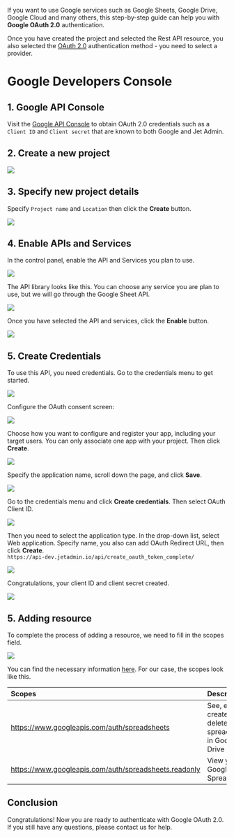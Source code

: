 [comment]: # ($page_title=Google SSO OAuth 2.0)
[comment]: # ($page_description=Step-by-step guide to authentication with Google OAuth 2.0)

If you want to use Google services such as Google Sheets, Google Drive, Google Cloud and many others, this step-by-step guide can help you with **Google OAuth 2.0** authentication.

Once you have created the project and selected the Rest API resource, you also selected the [OAuth 2.0](user-guide/integrations/rest-api/oauth-2.0) authentication method - you need to select a provider.

# Google Developers Console

## 1. Google API Console

Visit the [Google API Console](https://console.developers.google.com/) to obtain OAuth 2.0 credentials such as a `Client ID` and `Client secret` that are known to both Google and Jet Admin.

## 2. Create a new project

![](https://gblobscdn.gitbook.com/assets%2F-LQ08RFAKZvFADEiXKFy%2F-M9ovC5iyc-KFVLQs7KG%2F-M9p7If5E6K7LG6dIv5g%2Fimage.png?alt=media&token=9b9074ba-4eff-4a96-a1d1-7b5c2d1f34c6)

## 3. Specify new project details

Specify `Project name` and `Location` then click the **Create** button.

![](https://gblobscdn.gitbook.com/assets%2F-LQ08RFAKZvFADEiXKFy%2F-M9ovC5iyc-KFVLQs7KG%2F-M9p8eiPBjOvb7C6gUjl%2Fimage.png?alt=media&token=620613dd-3b92-4872-ab25-3ae21796219b)

## 4. Enable APIs and Services

In the control panel, enable the API and Services you plan to use. 

![](https://gblobscdn.gitbook.com/assets%2F-LQ08RFAKZvFADEiXKFy%2F-M9ovC5iyc-KFVLQs7KG%2F-M9pAeEW_55UuRi5c4PV%2Fimage.png?alt=media&token=f1f88867-404b-480b-8713-223a622c6cb8)

The API library looks like this. You can choose any service you are plan to use, but we will go through the Google Sheet API.

![](https://gblobscdn.gitbook.com/assets%2F-LQ08RFAKZvFADEiXKFy%2F-M9tMDyn_-Q0BabgXnbr%2F-M9tNybPxJkD2P7Meoix%2Fimage.png?alt=media&token=fddefbd3-6186-4e9b-8f0b-4eaaa477b0d4)

Once you have selected the API and services, click the **Enable** button.

![](https://gblobscdn.gitbook.com/assets%2F-LQ08RFAKZvFADEiXKFy%2F-M9ovC5iyc-KFVLQs7KG%2F-M9pC-1aPjQe0Df1w-GD%2Fimage.png?alt=media&token=9694930c-1cce-440f-a21d-e86fdb65bcdb)

## 5. Create Credentials 

To use this API, you need credentials. Go to the credentials menu to get started.

![](https://gblobscdn.gitbook.com/assets%2F-LQ08RFAKZvFADEiXKFy%2F-M9ovC5iyc-KFVLQs7KG%2F-M9pEoElGFyFHLUh8O7K%2Fimage.png?alt=media&token=988b605b-a413-4ac6-8b3f-46990dd440bf)

Сonfigure the OAuth consent screen:

![](https://gblobscdn.gitbook.com/assets%2F-LQ08RFAKZvFADEiXKFy%2F-M9ovC5iyc-KFVLQs7KG%2F-M9pFGXvGkngH2eqeuEs%2Fimage.png?alt=media&token=f90831c1-8a32-4a65-b6b4-07563594bb16)

Choose how you want to configure and register your app, including your target users. You can only associate one app with your project. Then click **Create**.

![](https://gblobscdn.gitbook.com/assets%2F-LQ08RFAKZvFADEiXKFy%2F-M9ovC5iyc-KFVLQs7KG%2F-M9pFe7y407QD1jJIQ17%2Fimage.png?alt=media&token=ad72faf9-df7c-4267-ab57-dd7c776a460c)

Specify the application name, scroll down the page, and click **Save**.

![](https://gblobscdn.gitbook.com/assets%2F-LQ08RFAKZvFADEiXKFy%2F-M9ovC5iyc-KFVLQs7KG%2F-M9pHPRpJmic17KPXIB4%2Fimage.png?alt=media&token=340b0791-e850-4384-84d9-9b0e26916b31)

Go to the credentials menu and click **Create credentials**. Then select OAuth Client ID.

![](https://gblobscdn.gitbook.com/assets%2F-LQ08RFAKZvFADEiXKFy%2F-M9ovC5iyc-KFVLQs7KG%2F-M9pIuqzFCGZp4heRqRJ%2Fimage.png?alt=media&token=78f6ed99-c153-432e-9249-1e0e9d97ebf1)

Then you need to select the application type. In the drop-down list, select Web application. Specify name, you also can add OAuth Redirect URL, then click **Create**.  
`https://api-dev.jetadmin.io/api/create_oauth_token_complete/`

![](https://gblobscdn.gitbook.com/assets%2F-LQ08RFAKZvFADEiXKFy%2F-M9ovC5iyc-KFVLQs7KG%2F-M9pLBckoSopZ8cAwSwA%2FGIF.gif?alt=media&token=accff109-7859-407f-9e1f-cb503babf597)

Congratulations, your client ID and client secret created.

![](https://gblobscdn.gitbook.com/assets%2F-LQ08RFAKZvFADEiXKFy%2F-M9ovC5iyc-KFVLQs7KG%2F-M9pN8WS_uHq3xC33zro%2Fimage.png?alt=media&token=b9ad3410-004d-4d81-9e97-2c2263b5d5fc)

## 5. Adding resource

To complete the process of adding a resource, we need to fill in the scopes field.

![](https://gblobscdn.gitbook.com/assets%2F-LQ08RFAKZvFADEiXKFy%2F-M9ovC5iyc-KFVLQs7KG%2F-M9pOEnwzFiyAXIj1Rkx%2Fimage.png?alt=media&token=30d25f4b-6939-4c55-b4e6-17bce97eccc4)

You can find the necessary information [here](https://developers.google.com/identity/protocols/oauth2/scopes#sheets). For our case, the scopes look like this.

| Scopes | Description                       |
| :--- | :--- |
| https://www.googleapis.com/auth/spreadsheets | See, edit, create, and delete your spreadsheets in Google Drive |
| https://www.googleapis.com/auth/spreadsheets.readonly | View your Google Spreadsheets |

## Conclusion 

Congratulations! Now you are ready to authenticate with Google OAuth 2.0. If you still have any questions, please contact us for help.

